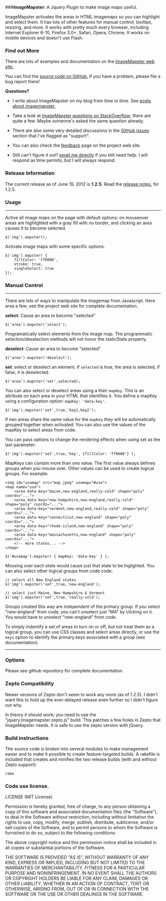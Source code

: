 ###**ImageMapster:** A Jquery Plugin to make image maps useful. 

ImageMapster activates the areas in HTML imagemaps so you can highlight and select them. It has lots of other features for manual control, tooltips, resizing, and more. It works with pretty much every browser, including Internet Explorer 6-10, Firefox 3.0+, Safari, Opera, Chrome. It works on mobile devices and doesn't use Flash.

### Find out More

There are lots of examples and documentation on the [ImageMapster web site.](http://www.outsharked.com/imagemapster)

You can find the [source code on GitHub.](https://github.com/jamietre/ImageMapster) If you have a problem, please file a bug report there!

<b>Questions?</b>

- I write about ImageMapster on my blog from time to time. See [posts about imagemapster.](http://blog.outsharked.com/search/label/imagemapster)

- Take a look at [ImageMapster questions on StackOverflow](http://stackoverflow.com/search?q=imagemapster); there are quite a few. Maybe someone's asked the same question already.

- There are also some very detailed discussions in the [GitHub issues](https://github.com/jamietre/imagemapster/issues?direction=desc&labels=support&page=1&sort=created&state=closed) section that I've flagged as "support". 

- You can also check the [feedback](http://www.outsharked.com/imagemapster/default.aspx?feedback.html) page on the project web site. 

- Still can't figure it out? [email me directly](mailto:alien@outsharked.com) if you still need help. I will respond as time permits, but I will always respond.

### Release Information

The current release as of June 19, 2012 is **1.2.5**. Read the [release notes.](http://blog.outsharked.com/2012/06/imagemapster-125-released.html) for 1.2.5.




### Usage

----

Active all image maps on the page with default options: on mouseover areas are highlighted with a gray fill with no border, and clicking an area causes it to become selected.

    $('img').mapster();

Activate image maps with some specific options.

    $('img').mapster( { 
        fillColor: 'ff0000', 
        stroke: true, 
        singleSelect: true
    });


### Manual Control

----

There are lots of ways to manipulate the imagemap from Javascript. Here area a few; see the project web site for complete documentation.

**select**: Cause an area to become "selected"

    $('area').mapster('select');

Programatically select elements from the image map. The programmatic selection/deselection methods will not honor the staticState property.

**deselect**: Cause an area to become "selected"

    $('area').mapster('deselect');

**set**: select or deselect an element. If `selected` is true, the area is selected, if false, it is deselected.

    $('area').mapster('set',selected);

You can also select or deselect areas using a their `mapKey`. This is an attribute on each area in your HTML that identifies it. You define a mapKey using a configuration option: `mapKey: 'data-key'`.

    $('img').mapster('set',true,'key1,key2');

If two areas share the same value for the `mapKey` they will be automatically grouped together when activated. You can also use the values of the mapKey to select areas from code.

You can pass options to change the rendering effects when using set as the last parameter:

    $('img').mapster('set',true,'key', {fillColor: 'ff0000'} );

MapKeys can contain more than one value. The first value always defines groups when you mouse over. Other values can be used to create logical groups. For example:

    <img id="usamap" src="map.jpeg" usemap="#usa">
    <map name="usa">
		<area data-key="maine,new-england,really-cold" shape="poly" coords="...">
		<area data-key="new-hampshire,new-england,really-cold" shape="poly" coords="...">
		<area data-key="vermont,new-england,really-cold" shape="poly" coords="...">
		<area data-key="connecticut,new-england" shape="poly" coords="...">
		<area data-key="rhode-island,new-england" shape="poly" coords="...">
		<area data-key="massachusetts,new-england" shape="poly" coords="...">
		<!-- more states... -->
    </map>

    $('#usamap').mapster( { mapKey: 'data-key' } );

Mousing over each state would cause just that state to be higlighted. You can also select other logical groups from code code:

    // select all New England states
    $('img').mapster('set',true,'new-england');

    // select just Maine, New Hampshire & Vermont
    $('img').mapster('set',true,'really-cold');

Groups created this way are *independent* of the primary group. If you select "new-england" from code, you can't unselect just "MA" by clicking on it. You would have to unselect "new-england" from code. 

To simply indentify a set of areas to turn on or off, but not treat them as a logical group, you can use CSS classes and select areas directly, or use the <code>keys</code> option to identify the primary keys associated with a group (see documentation).


----
### Options

Please see github repository for complete documentation.

### Zepto Compatibility

Newer versions of Zepto don't seem to work any more (as of 1.2.5). I didn't want this to hold up the ever-delayed release even further so I didn't figure out why. 

In theory it should work; you need to use the "jquery.imagemapster.zepto.js" build. This patches a few holes in Zepto that ImageMapster needs. It is safe to use the zepto version with jQuery.

### Build instructions

The source code is broken into several modules to make management easier and to make it possible to create feature-targeted builds. A rakefile is included that creates and minifies the two release builds (with and without Zepto support):

`rake`

### Code use license.

LICENSE (MIT License)
 
Permission is hereby granted, free of charge, to any person obtaining
a copy of this software and associated documentation files (the
"Software"), to deal in the Software without restriction, including
without limitation the rights to use, copy, modify, merge, publish,
distribute, sublicense, and/or sell copies of the Software, and to
permit persons to whom the Software is furnished to do so, subject to
the following conditions:
 
The above copyright notice and this permission notice shall be
included in all copies or substantial portions of the Software.

THE SOFTWARE IS PROVIDED "AS IS", WITHOUT WARRANTY OF ANY KIND,
EXPRESS OR IMPLIED, INCLUDING BUT NOT LIMITED TO THE WARRANTIES OF
MERCHANTABILITY, FITNESS FOR A PARTICULAR PURPOSE AND
NONINFRINGEMENT. IN NO EVENT SHALL THE AUTHORS OR COPYRIGHT HOLDERS BE
LIABLE FOR ANY CLAIM, DAMAGES OR OTHER LIABILITY, WHETHER IN AN ACTION
OF CONTRACT, TORT OR OTHERWISE, ARISING FROM, OUT OF OR IN CONNECTION
WITH THE SOFTWARE OR THE USE OR OTHER DEALINGS IN THE SOFTWARE.